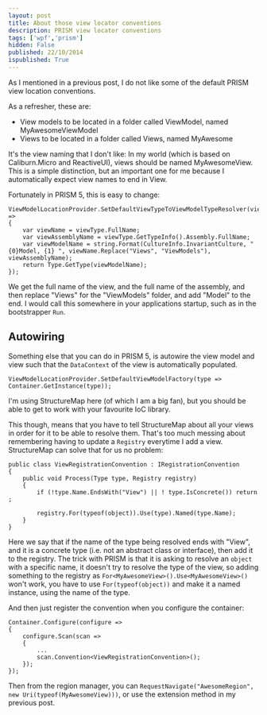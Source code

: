 ```yaml
---
layout: post
title: About those view locator conventions
description: PRISM view locator conventions
tags: ['wpf','prism']
hidden: False
published: 22/10/2014
ispublished: True
---
```

As I mentioned in a previous post, I do not like some of the default PRISM view location conventions.

As a refresher, these are:

- View models to be located in a folder called ViewModel, named MyAwesomeViewModel
- Views to be located in a folder called Views, named MyAwesome

It's the view naming that I don't like: In my world (which is based on Caliburn.Micro and ReactiveUI), views should be named MyAwesomeView. This is a simple distinction, but an important one for me because I automatically expect view names to end in View.

Fortunately in PRISM 5, this is easy to change:

    ViewModelLocationProvider.SetDefaultViewTypeToViewModelTypeResolver(viewType =>
    {
        var viewName = viewType.FullName;
        var viewAssemblyName = viewType.GetTypeInfo().Assembly.FullName;
        var viewModelName = string.Format(CultureInfo.InvariantCulture, " {0}Model, {1} ", viewName.Replace("Views", "ViewModels"), viewAssemblyName);
        return Type.GetType(viewModelName);
    });

We get the full name of the view, and the full name of the assembly, and then replace "Views" for the "ViewModels" folder, and add "Model" to the end. I would call this somewhere in your applications startup, such as in the bootstrapper ```Run```.

## Autowiring
Something else that you can do in PRISM 5, is autowire the view model and view such that the ```DataContext``` of the view is automatically populated. 

    ViewModelLocationProvider.SetDefaultViewModelFactory(type => Container.GetInstance(type));

I'm using StructureMap here (of which I am a big fan), but you should be able to get to work with your favourite IoC library.

This though, means that you have to tell StructureMap about all your views in order for it to be able to resolve them. That's too much messing about remembering having to update a ```Registry``` everytime I add a view. StructureMap can solve that for us no problem:

    public class ViewRegistrationConvention : IRegistrationConvention
    {
        public void Process(Type type, Registry registry)
        {
            if (!type.Name.EndsWith("View") || ! type.IsConcrete()) return ;

            registry.For(typeof(object)).Use(type).Named(type.Name);
        }
    }

Here we say that if the name of the type being resolved ends with "View", and it is a concrete type (i.e. not an abstract class or interface), then add it to the registry.
The trick with PRISM is that it is asking to resolve an ```object``` with a specific name, it doesn't try to resolve the type of the view, so adding something to the registry as ```For<MyAwesomeView>().Use<MyAwesomeView>()``` won't work, you have to use ```For(typeof(object))``` and make it a named instance, using the name of the type. 

 And then just register the convention when you configure the container:

    Container.Configure(configure =>
    {
        configure.Scan(scan =>
        {
            ...
            scan.Convention<ViewRegistrationConvention>();
        });
    });

Then from the region manager, you can ```RequestNavigate("AwesomeRegion", new Uri(typeof(MyAwesomeView)))```, or use the extension method in my previous post. 
